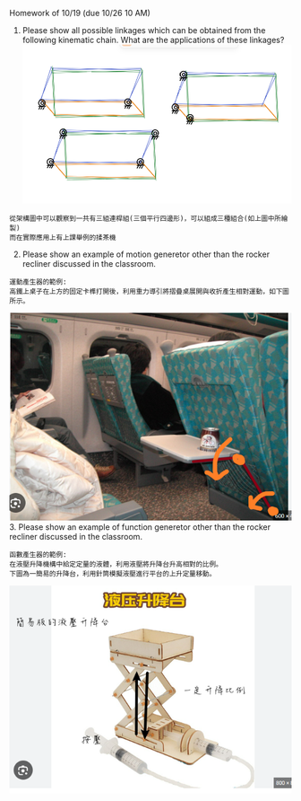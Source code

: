 Homework of 10/19 (due 10/26 10 AM)

1. Please show all possible linkages which can be obtained from the following kinematic chain. What are the applications of these linkages?
![image.png|475](https://raw.githubusercontent.com/Ash0645/image_remote/main/202310252311689.png)
```
從架構圖中可以觀察到一共有三組連桿組(三個平行四邊形)，可以組成三種組合(如上圖中所繪製)
而在實際應用上有上課舉例的揉茶機
```
2. Please show an example of motion generetor other than the rocker recliner discussed in the classroom.
```
運動產生器的範例:
高鐵上桌子在上方的固定卡榫打開後，利用重力導引將摺疊桌展開與收折產生相對運動，如下圖所示。
```
![image.png|375](https://raw.githubusercontent.com/Ash0645/image_remote/main/202310252256758.png)
3. Please show an example of function generetor other than the rocker recliner discussed in the classroom.
```
函數產生器的範例:
在液壓升降機構中給定定量的液體，利用液壓將升降台升高相對的比例。
下圖為一簡易的升降台，利用針筒模擬液壓進行平台的上升定量移動。
```
![image.png|450](https://raw.githubusercontent.com/Ash0645/image_remote/main/202310252258176.png)

